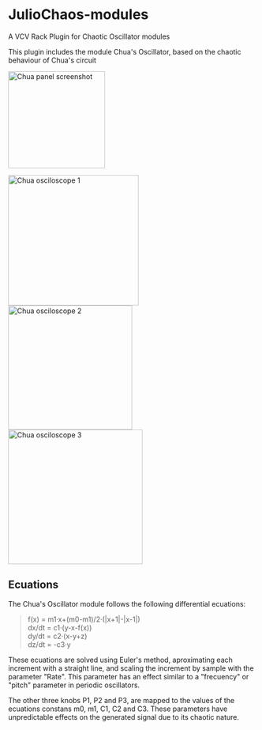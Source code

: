 # JulioChaos-modules
A VCV Rack Plugin for Chaotic Oscillator modules

This plugin includes the module Chua's Oscillator, based on the chaotic behaviour of Chua's circuit

<img width="196" alt="Chua panel screenshot" src="https://github.com/user-attachments/assets/7073683f-dac3-4c9d-9254-928a8755642f" /> <br/>

<img width="264" alt="Chua osciloscope 1" src="https://github.com/user-attachments/assets/605b9070-16a8-4cb6-9c8b-9cc936b8abab" />
<img width="251" alt="Chua osciloscope 2" src="https://github.com/user-attachments/assets/68e8f63a-ef84-4678-a8f0-923f4d5ffdfc" />
<img width="272" alt="Chua osciloscope 3" src="https://github.com/user-attachments/assets/7d3d71d9-3ae8-4af6-90a9-913dfb1e922a" />

## Ecuations

The Chua's Oscillator module follows the following differential ecuations:

> f(x) = m1·x+(m0-m1)/2·(|x+1|-|x-1|) <br/>
> dx/dt = c1·(y-x-f(x)) <br/>
> dy/dt = c2·(x-y+z) <br/>
> dz/dt = -c3·y

These ecuations are solved using Euler's method, aproximating each increment with a straight line, and scaling the increment by sample with the parameter "Rate". This parameter has an effect similar to a "frecuency" or "pitch" parameter in periodic oscillators.

The other three knobs P1, P2 and P3, are mapped to the values of the ecuations constans m0, m1, C1, C2 and C3. These parameters have unpredictable effects on the generated signal due to its chaotic nature.

